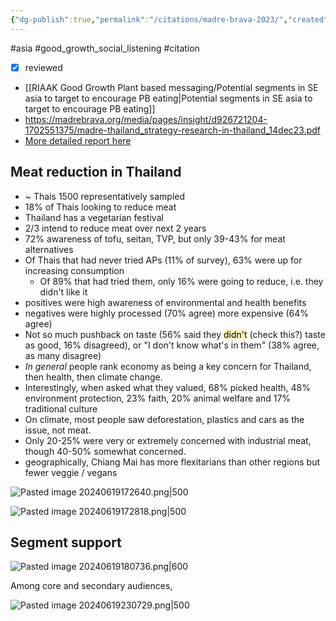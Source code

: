 ```yaml
---
{"dg-publish":true,"permalink":"/citations/madre-brava-2023/","created":"2024-06-19T17:26:39.396+01:00","updated":"2025-10-10T23:57:24.722+01:00"}
---
```


#asia  #good_growth_social_listening #citation 

- [x] reviewed

- [[RIAAK Good Growth Plant based messaging/Potential segments in SE asia to target to encourage PB eating\|Potential segments in SE asia to target to encourage PB eating]]
- https://madrebrava.org/media/pages/insight/d926721204-1702551375/madre-thailand_strategy-research-in-thailand_14dec23.pdf
- [More detailed report here](https://madrebrava.org/media/pages/insight/two-thirds-of-thais-want-to-reduce-meat-consumption-and-replace-it-with-alternative-and-or-conventional-plant-based-proteins-for/f9e592fd7d-1710860046/madre-brava_thailand_protein-transition-audience-research_macrh-2024.pdf)

## Meat reduction in Thailand
- ~ Thais 1500 representatively sampled
- 18% of Thais looking to reduce meat
- Thailand has a vegetarian festival
- 2/3 intend to reduce meat over next 2 years
- 72% awareness of tofu, seitan, TVP, but only 39-43% for meat alternatives
- Of Thais that had never tried APs (11% of survey), 63% were up for increasing consumption
	- Of 89% that had tried them, only 16% were going to reduce, i.e. they didn't like it
- positives were high awareness of environmental and health benefits
- negatives were highly processed (70% agree) more expensive (64% agree)
- Not so much pushback on taste (56% said they <mark style="background: #FFF3A3A6;">didn't</mark> (check this?) taste as good, 16% disagreed), or "I don't know what's in them" (38% agree, as many disagree)
- *In general* people rank economy as being a key concern for Thailand, then health, then climate change.
- Interestingly, when asked what they valued, 68% picked health, 48% environment protection, 23% faith, 20% animal welfare and 17% traditional culture
- On climate, most people saw deforestation, plastics and cars as the issue, not meat.
- Only 20-25% were very or extremely concerned with industrial meat, though 40-50% somewhat concerned.
- geographically, Chiang Mai has more flexitarians than other regions but fewer veggie / vegans

![Pasted image 20240619172640.png|500](/img/user/Pasted%20image%2020240619172640.png)

![Pasted image 20240619172818.png|500](/img/user/Pasted%20image%2020240619172818.png)

## Segment support
![Pasted image 20240619180736.png|600](/img/user/Pasted%20image%2020240619180736.png)

Among core and secondary audiences, 

![Pasted image 20240619230729.png|500](/img/user/Pasted%20image%2020240619230729.png)